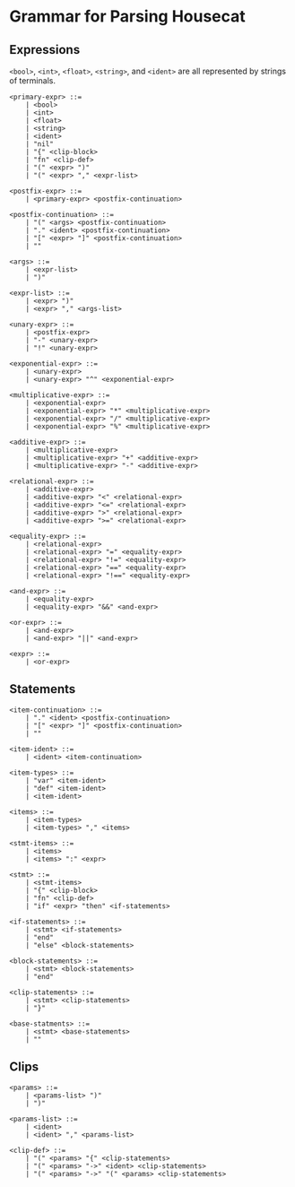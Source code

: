 Grammar for Parsing Housecat
============================

Expressions
-----------
`<bool>`, `<int>`, `<float>`, `<string>`, and `<ident>` are all represented by strings of terminals.


    <primary-expr> ::=
        | <bool>
        | <int>
        | <float>
        | <string>
        | <ident>
        | "nil"
        | "{" <clip-block>
        | "fn" <clip-def>
        | "(" <expr> ")"
        | "(" <expr> "," <expr-list>

    <postfix-expr> ::=
        | <primary-expr> <postfix-continuation>

    <postfix-continuation> ::=
        | "(" <args> <postfix-continuation>
        | "." <ident> <postfix-continuation>
        | "[" <expr> "]" <postfix-continuation>
        | ""

    <args> ::=
        | <expr-list>
        | ")"

    <expr-list> ::=
        | <expr> ")"
        | <expr> "," <args-list>

    <unary-expr> ::=
        | <postfix-expr>
        | "-" <unary-expr>
        | "!" <unary-expr>

    <exponential-expr> ::=
        | <unary-expr>
        | <unary-expr> "^" <exponential-expr>

    <multiplicative-expr> ::=
        | <exponential-expr>
        | <exponential-expr> "*" <multiplicative-expr>
        | <exponential-expr> "/" <multiplicative-expr>
        | <exponential-expr> "%" <multiplicative-expr>

    <additive-expr> ::=
        | <multiplicative-expr>
        | <multiplicative-expr> "+" <additive-expr>
        | <multiplicative-expr> "-" <additive-expr>

    <relational-expr> ::=
        | <additive-expr>
        | <additive-expr> "<" <relational-expr>
        | <additive-expr> "<=" <relational-expr>
        | <additive-expr> ">" <relational-expr>
        | <additive-expr> ">=" <relational-expr>

    <equality-expr> ::=
        | <relational-expr>
        | <relational-expr> "=" <equality-expr>
        | <relational-expr> "!=" <equality-expr>
        | <relational-expr> "==" <equality-expr>
        | <relational-expr> "!==" <equality-expr>

    <and-expr> ::=
        | <equality-expr>
        | <equality-expr> "&&" <and-expr>

    <or-expr> ::=
        | <and-expr>
        | <and-expr> "||" <and-expr>

    <expr> ::=
        | <or-expr>


Statements
----------

    <item-continuation> ::=
        | "." <ident> <postfix-continuation>
        | "[" <expr> "]" <postfix-continuation>
        | ""

    <item-ident> ::=
        | <ident> <item-continuation>

    <item-types> ::=
        | "var" <item-ident>
        | "def" <item-ident>
        | <item-ident>

    <items> ::=
        | <item-types>
        | <item-types> "," <items>

    <stmt-items> ::=
        | <items>
        | <items> ":" <expr>

    <stmt> ::=
        | <stmt-items>
        | "{" <clip-block>
        | "fn" <clip-def>
        | "if" <expr> "then" <if-statements>

    <if-statements> ::=
        | <stmt> <if-statements>
        | "end"
        | "else" <block-statements>

    <block-statements> ::=
        | <stmt> <block-statements>
        | "end"

    <clip-statements> ::=
        | <stmt> <clip-statements>
        | "}"

    <base-statments> ::=
        | <stmt> <base-statements>
        | ""

Clips
-----

    <params> ::=
        | <params-list> ")"
        | ")"

    <params-list> ::=
        | <ident>
        | <ident> "," <params-list>

    <clip-def> ::=
        | "(" <params> "{" <clip-statements>
        | "(" <params> "->" <ident> <clip-statements>
        | "(" <params> "->" "(" <params> <clip-statements>
